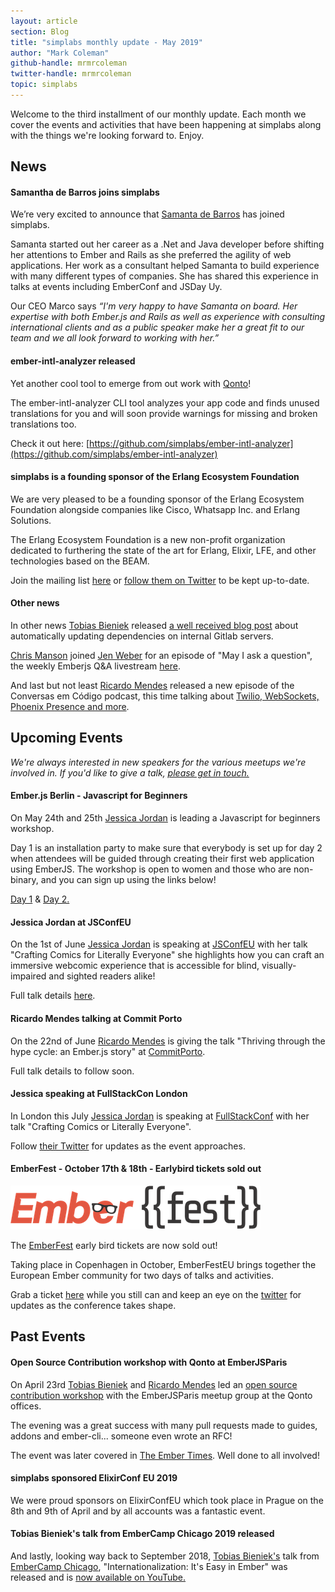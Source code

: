 ```yaml
---
layout: article
section: Blog
title: "simplabs monthly update - May 2019"
author: "Mark Coleman"
github-handle: mrmrcoleman
twitter-handle: mrmrcoleman
topic: simplabs
---
```


Welcome to the third installment of our monthly update. Each month we cover the events and activities that have been happening at simplabs along with the things we're looking forward to. Enjoy.

<!--break-->

## News

#### Samantha de Barros joins simplabs

We’re very excited to announce that [Samanta de Barros](https://twitter.com/sami_dbc) has joined simplabs.

Samanta started out her career as a .Net and Java developer before shifting her attentions to Ember and Rails as she preferred the agility of web applications. Her work as a consultant helped Samanta to build experience with many different types of companies. She has shared this experience in talks at events including EmberConf and JSDay Uy.

Our CEO Marco says _“I'm very happy to have Samanta on board. Her expertise with both Ember.js and Rails as well as experience with consulting international clients and as a public speaker make her a great fit to our team and we all look forward to working with her.”_

#### ember-intl-analyzer released

Yet another cool tool to emerge from out work with [Qonto](https://qonto.eu/en)!

The ember-intl-analyzer CLI tool analyzes your app code and finds unused translations for you and will soon provide warnings for missing and broken translations too.

Check it out here: [https://github.com/simplabs/ember-intl-analyzer](https://github.com/simplabs/ember-intl-analyzer)

#### simplabs is a founding sponsor of the Erlang Ecosystem Foundation

We are very pleased to be a founding sponsor of the Erlang Ecosystem Foundation alongside companies like Cisco, Whatsapp Inc. and Erlang Solutions.

The Erlang Ecosystem Foundation is a new non-profit organization dedicated to furthering the state of the art for Erlang, Elixir, LFE, and other technologies based on the BEAM.

Join the mailing list [here](https://erlef.org/) or [follow them on Twitter](https://twitter.com/TheErlef) to be kept up-to-date.

#### Other news

In other news [Tobias Bieniek](https://twitter.com/TobiasBieniek) released [a well received blog post](https://simplabs.com/blog/2019/04/24/dependency-updates-for-gitlab.html) about automatically updating dependencies on internal Gitlab servers.

[Chris Manson](https://twitter.com/real_ate) joined [Jen Weber](https://twitter.com/jwwweber/) for an episode of "May I ask a question", the weekly Emberjs Q&A livestream [here](https://www.youtube.com/watch?v=v1rBL5_KPqU).

And last but not least [Ricardo Mendes](https://twitter.com/locks) released a new episode of the Conversas em Código podcast, this time talking about [Twilio, WebSockets, Phoenix Presence and more](https://trello.com/c/8W25cdsV/28-episode-19-of-locks-portuguese-podcast).

## Upcoming Events

_We're always interested in new speakers for the various meetups we're involved in. If you'd like to give a talk, [please get in touch.](https://simplabs.com/contact/index.html)_

#### Ember.js Berlin - Javascript for Beginners

On May 24th and 25th [Jessica Jordan](https://twitter.com/jjordan_dev) is leading a Javascript for beginners workshop.

Day 1 is an installation party to make sure that everybody is set up for day 2 when attendees will be guided through creating their first web application using EmberJS. The workshop is open to women and those who are non-binary, and you can sign up using the links below!

[Day 1](https://www.meetup.com/Ember-js-Berlin/events/260668921/) & [Day 2.](https://www.meetup.com/Ember-js-Berlin/events/260668987/)

#### Jessica Jordan at JSConfEU

On the 1st of June [Jessica Jordan](https://twitter.com/jjordan_dev) is speaking at [JSConfEU](https://2019.jsconf.eu/) with her talk "Crafting Comics for Literally Everyone" she highlights how you can craft an immersive webcomic experience that is accessible for blind, visually-impaired and sighted readers alike!

Full talk details [here](https://2019.jsconf.eu/jessica-jordan/crafting-comics-for-literally-everyone.html).

#### Ricardo Mendes talking at Commit Porto

On the 22nd of June [Ricardo Mendes](https://twitter.com/locks) is giving the talk "Thriving through the hype cycle: an Ember.js story" at [CommitPorto](https://commitporto.com/).

Full talk details to follow soon.

#### Jessica speaking at FullStackCon London

In London this July [Jessica Jordan](https://twitter.com/jjordan_dev) is speaking at [FullStackConf](https://skillsmatter.com/conferences/11213-fullstack-london-2019-the-conference-on-javascript-node-and-internet-of-things) with her talk "Crafting Comics or Literally Everyone".

Follow [their Twitter](https://twitter.com/fullstackcon) for updates as the event approaches.

#### EmberFest - October 17th & 18th - Earlybird tickets sold out

![EmberFest](/images/posts/2019-04-05-april-monthly-update/ember-fest-logo.png)

The [EmberFest](https://emberfest.eu/) early bird tickets are now sold out!

Taking place in Copenhagen in October, EmberFestEU brings together the European Ember community for two days of talks and activities.

Grab a ticket [here](https://emberfest.eu/) while you still can and keep an eye on the [twitter](https://twitter.com/EmberFest) for updates as the conference takes shape.

## Past Events

#### Open Source Contribution workshop with Qonto at EmberJSParis

On April 23rd [Tobias Bieniek](https://twitter.com/TobiasBieniek/) and [Ricardo Mendes](https://twitter.com/locks) led an [open source contribution workshop](https://www.meetup.com/Paris-EmberJS-Lab/events/260514153/) with the EmberJSParis meetup group at the Qonto offices.

The evening was a great success with many pull requests made to guides, addons and ember-cli... someone even wrote an RFC!

The event was later covered in [The Ember Times](https://the-emberjs-times.ongoodbits.com/2019/05/03/issue-96). Well done to all involved!

#### simplabs sponsored ElixirConf EU 2019

We were proud sponsors on ElixirConfEU which took place in Prague on the 8th and 9th of April and by all accounts was a fantastic event.

#### Tobias Bieniek's talk from EmberCamp Chicago 2019 released

And lastly, looking way back to September 2018, [Tobias Bieniek's](https://twitter.com/TobiasBieniek/) talk from [EmberCamp Chicago](https://twitter.com/embercamp), "Internationalization: It's Easy in Ember" was released and is [now available on YouTube.](https://www.youtube.com/watch?v=K4nKWp1z4cU&t=0s&list=PL4eq2DPpyBbm-vTgHMdBjUi1Qd5GiRIfW&index=5)
